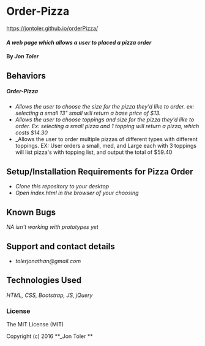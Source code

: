 # Order-Pizza
https://jontoler.github.io/orderPizza/
#### _A web page which allows a user to placed a pizza order_

#### By _**Jon Toler**_

## Behaviors
##### Order-Pizza
* _Allows the user to choose the size for the pizza they'd like to order. ex: selecting a small 13" small will return a base price of $13._
 * _Allows the user to choose toppings and size for the pizza they'd like to order. Ex: selecting a small pizza and 1 topping will return a pizza, which costs $14.30_
 * _Allows the user to order multiple pizzas of different types with different toppings. EX: User orders a small, med, and Large each with 3 toppings will list pizza's with topping list, and output the total of $59.40



## Setup/Installation Requirements for Pizza Order
* _Clone this repository to your desktop_
* _Open index.html in the browser of your choosing_



## Known Bugs
_NA_
_isn't working with prototypes yet_

## Support and contact details
* _tolerjonathan@gmail.com_


## Technologies Used
_HTML,
CSS,
Bootstrap,
JS,
jQuery_

### License
The MIT License (MIT)

Copyright (c) 2016 **_Jon Toler **
